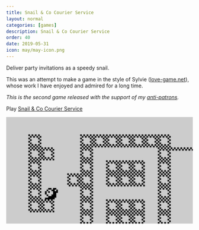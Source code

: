 ```yaml
---
title: Snail & Co Courier Service
layout: normal
categories: [games]
description: Snail & Co Courier Service
order: 40
date: 2019-05-31
icon: may/may-icon.png
---
```


Deliver party invitations as a speedy snail.

This was an attempt to make a game in the style of Sylvie ([love-game.net](http://love-game.net/)), whose work I have enjoyed and admired for a long time.

_This is the second game released with the support of my [anti-patrons](/anti-patreon)._

<p>Play <a href="/may/">Snail & Co Courier Service</a></p>

![](1.png)
